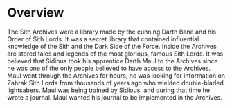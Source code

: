 # Overview
The Sith Archives were a library made by the cunning Darth Bane and his Order of Sith Lords.
It was a secret library that contained influential knowledge of the Sith and the Dark Side of the Force.
Inside the Archives are stored tales and legends of the most glorious, famous Sith Lords.
It was believed that Sidious took his apprentice Darth Maul to the Archives since he was one of the only people believed to have access to the Archives.
Maul went through the Archives for hours, he was looking for information on Zabrak Sith Lords from thousands of years ago who wielded double-bladed lightsabers.
Maul was being trained by Sidious, and during that time he wrote a journal.
Maul wanted his journal to be implemented in the Archives.
